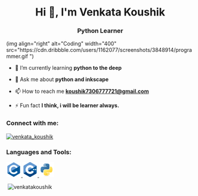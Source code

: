 <h1 align="center">Hi 👋, I'm Venkata Koushik</h1>
<h3 align="center">Python Learner</h3>
(img align="right" alt="Coding" width="400" src="https://cdn.dribbble.com/users/1162077/screenshots/3848914/programmer.gif
")

- 🌱 I’m currently learning **python to the deep**

- 💬 Ask me about **python and inkscape**

- 📫 How to reach me **koushik7306777721@gmail.com**

- ⚡ Fun fact **I think, i will be learner always.**

<h3 align="left">Connect with me:</h3>
<p align="left">
<a href="https://www.leetcode.com/venkata_koushik" target="blank"><img align="center" src="https://raw.githubusercontent.com/rahuldkjain/github-profile-readme-generator/master/src/images/icons/Social/leet-code.svg" alt="venkata_koushik" height="30" width="40" /></a>
</p>

<h3 align="left">Languages and Tools:</h3>
<p align="left"> <a href="https://www.cprogramming.com/" target="_blank" rel="noreferrer"> <img src="https://raw.githubusercontent.com/devicons/devicon/master/icons/c/c-original.svg" alt="c" width="40" height="40"/> </a> <a href="https://www.w3schools.com/cpp/" target="_blank" rel="noreferrer"> <img src="https://raw.githubusercontent.com/devicons/devicon/master/icons/cplusplus/cplusplus-original.svg" alt="cplusplus" width="40" height="40"/> </a> <a href="https://www.python.org" target="_blank" rel="noreferrer"> <img src="https://raw.githubusercontent.com/devicons/devicon/master/icons/python/python-original.svg" alt="python" width="40" height="40"/> </a> </p>

<p>&nbsp;<img align="center" src="https://github-readme-stats.vercel.app/api?username=venkatakoushik&show_icons=true&locale=en" alt="venkatakoushik" /></p>
